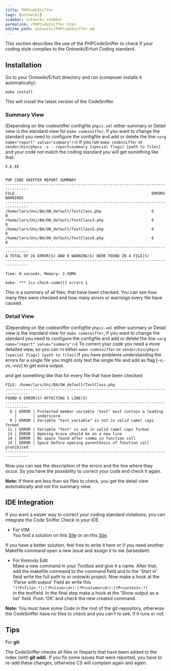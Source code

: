 ```yaml
---
title: PHPCodeSniffer
tags: [ontowiki]
sidebar: ontowiki_sidebar
permalink: /PHPCodeSniffer.html
editme_path: ontowiki/PHPCodeSniffer.md
---
```

This section describes the use of the PHPCodeSniffer to check if your coding style complies to the Ontowiki/Erfurt Coding standard.

## Installation

Go to your Ontowiki/Erfurt directory and run (composer installs it automatically):

`make install`


This will install the latest version of the CodeSniffer.

### Summary View
(Depending on the codesniffer configfile `phpcs.xml` either summary or Detail view is the standard view for `make codesniffer`, if you want to change the standard you need to configure the configfile and add or delete the line
`<arg name="report" value="summary"/>`)
If you run `make codesniffer` or `vendor/bin/phpcs -s --report=summary [special flags] [path to files]` and your code not match the coding standard you will get something like that:

    E.E.EE


    PHP CODE SNIFFER REPORT SUMMARY
    --------------------------------------------------------------------------------
    FILE                                                            ERRORS  WARNINGS
    --------------------------------------------------------------------------------
    /home/lars/Uni/BA/OW_default/TestClass.php                      6       0
    /home/lars/Uni/BA/OW_default/TestClass3.php                     6       0
    /home/lars/Uni/BA/OW_default/TestClass5.php                     6       0
    /home/lars/Uni/BA/OW_default/TestClass6.php                     6       0
    --------------------------------------------------------------------------------
    A TOTAL OF 24 ERROR(S) AND 0 WARNING(S) WERE FOUND IN 4 FILE(S)
    --------------------------------------------------------------------------------

    Time: 0 seconds, Memory: 2.50Mb

    make: *** [cs-check-commit] errors 1

This is a summary of all files, that have been checked. You can see how many files were checked and how many errors or warnings every file have caused.

### Detail View
(Depending on the codesniffer configfile `phpcs.xml` either summary or Detail view is the standard view for `make codesniffer`, if you want to change the standard you need to configure the configfile and add or delete the line
`<arg name="report" value="summary"/>`)
To correct your code you need a more detailed view, so you can rn either
`make codesniffer` or `vendor/bin/phpcs [special flags] [path to files]`
If you have problems understanding the errors for a single file you might only test the single file and add as flag [-v,-vv,-vvv] to get extra output.

and get something like that for every file that have been checked:

    FILE: /home/lars/Uni/BA/OW_default/TestClass.php
    --------------------------------------------------------------------------------
    FOUND 6 ERROR(S) AFFECTING 5 LINE(S)
    --------------------------------------------------------------------------------
      6 | ERROR | Protected member variable "test" must contain a leading
        |       | underscore
      9 | ERROR | Variable "test_variable" is not in valid camel caps format
     11 | ERROR | Variable "Test" is not in valid camel caps format
     13 | ERROR | Opening brace should be on a new line
     14 | ERROR | No space found after comma in function call
     14 | ERROR | Space before opening parenthesis of function call prohibited
    --------------------------------------------------------------------------------

Now you can see the description of the errors and the line where they occur.
So you have the possibility to correct your code and check it again.

**Note:** If there are less than six files to check, you get the detail view automatically and not the summary view.

## IDE Integration
If you want a easier way to correct your coding standard violations, you can integrate the Code Sniffer Check in your IDE. 

* For VIM  
You find a solution on this 
[Site](http://joncairns.com/2012/03/vim-with-php-code-sniffer-mess-detector-and-code-coverage/)
or on this
[Site](http://www.koch.ro/blog/index.php?/archives/62-Integrate-PHP-CodeSniffer-in-VIM.html).
 
If you have a better solution, feel free to write it here or if you need another Makefile command open a new issue
and assign it to me (larseidam)

* For Komodo Edit  
Make a new command in your Toolbox and give it a name. After that, add the makefile command 
to the command field and to the 'Start in' field
write the full path to or ontowiki project. Now make a hook at the 'Parse with output'
Field an write this  
`^(?P<file>.*):(?P<line>\d+):(?P<column>\d+):(?P<content>.*)`  
in the textfield. In the final step make a hook at the 'Show output as a list' field.
Push 'OK' and check the new created command.

**Note:** You must have some Code in the root of the git-repository, otherwise the CodeSniffer have no files to check and you can't to see, if it runs or not.

## Tips
For **git**:

The CodeSniffer checks all files or fileparts that have been added to the index (with **git add**). If you fix some issues that were reported, you have to re-add these changes, otherwise CS will complain again and again.
